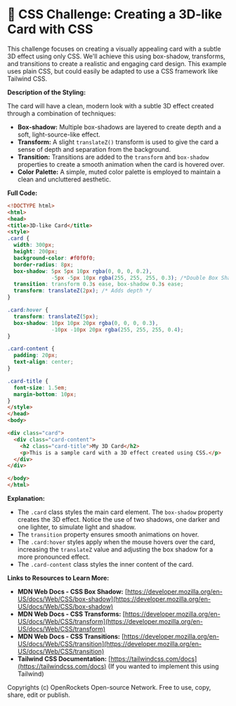 # 🐞 CSS Challenge:  Creating a 3D-like Card with CSS


This challenge focuses on creating a visually appealing card with a subtle 3D effect using only CSS.  We'll achieve this using box-shadow, transforms, and transitions to create a realistic and engaging card design. This example uses plain CSS, but could easily be adapted to use a CSS framework like Tailwind CSS.


**Description of the Styling:**

The card will have a clean, modern look with a subtle 3D effect created through a combination of techniques:

* **Box-shadow:**  Multiple box-shadows are layered to create depth and a soft, light-source-like effect.
* **Transform:**  A slight `translateZ()` transform is used to give the card a sense of depth and separation from the background.
* **Transition:**  Transitions are added to the `transform` and `box-shadow` properties to create a smooth animation when the card is hovered over.
* **Color Palette:**  A simple, muted color palette is employed to maintain a clean and uncluttered aesthetic.


**Full Code:**

```html
<!DOCTYPE html>
<html>
<head>
<title>3D-like Card</title>
<style>
.card {
  width: 300px;
  height: 200px;
  background-color: #f0f0f0;
  border-radius: 8px;
  box-shadow: 5px 5px 10px rgba(0, 0, 0, 0.2),
              -5px -5px 10px rgba(255, 255, 255, 0.3); /*Double Box Shadow*/
  transition: transform 0.3s ease, box-shadow 0.3s ease;
  transform: translateZ(2px); /* Adds depth */
}

.card:hover {
  transform: translateZ(5px);
  box-shadow: 10px 10px 20px rgba(0, 0, 0, 0.3),
              -10px -10px 20px rgba(255, 255, 255, 0.4);
}

.card-content {
  padding: 20px;
  text-align: center;
}

.card-title {
  font-size: 1.5em;
  margin-bottom: 10px;
}
</style>
</head>
<body>

<div class="card">
  <div class="card-content">
    <h2 class="card-title">My 3D Card</h2>
    <p>This is a sample card with a 3D effect created using CSS.</p>
  </div>
</div>

</body>
</html>
```


**Explanation:**

* The `.card` class styles the main card element.  The `box-shadow` property creates the 3D effect. Notice the use of two shadows, one darker and one lighter, to simulate light and shadow.
* The `transition` property ensures smooth animations on hover.
* The `.card:hover` styles apply when the mouse hovers over the card, increasing the `translateZ` value and adjusting the box shadow for a more pronounced effect.
* The `.card-content` class styles the inner content of the card.

**Links to Resources to Learn More:**

* **MDN Web Docs - CSS Box Shadow:** [https://developer.mozilla.org/en-US/docs/Web/CSS/box-shadow](https://developer.mozilla.org/en-US/docs/Web/CSS/box-shadow)
* **MDN Web Docs - CSS Transforms:** [https://developer.mozilla.org/en-US/docs/Web/CSS/transform](https://developer.mozilla.org/en-US/docs/Web/CSS/transform)
* **MDN Web Docs - CSS Transitions:** [https://developer.mozilla.org/en-US/docs/Web/CSS/transition](https://developer.mozilla.org/en-US/docs/Web/CSS/transition)
* **Tailwind CSS Documentation:** [https://tailwindcss.com/docs](https://tailwindcss.com/docs) (If you wanted to implement this using Tailwind)


Copyrights (c) OpenRockets Open-source Network. Free to use, copy, share, edit or publish.

